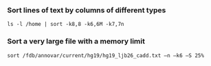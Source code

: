 ### Sort lines of text by columns of different types
```
ls -l /home | sort -k8,8 -k6,6M -k7,7n
```
### Sort a very large file with a memory limit
```
sort /fdb/annovar/current/hg19/hg19_ljb26_cadd.txt –n –k6 –S 25%
```
